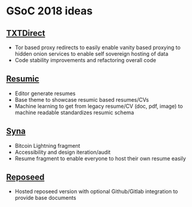 # GSoC 2018 ideas

## [TXTDirect](https://about.txtdirect.org)
* Tor based proxy redirects to easily enable vanity based proxying to hidden onion services to enable self sovereign hosting of data
* Code stability improvements and refactoring overall code

## [Resumic](https://about.resumic.org)
* Editor generate resumes
* Base theme to showcase resumic based resumes/CVs
* Machine learning to get from legacy resume/CV (doc, pdf, image) to machine readable standardizes resumic schema

## [Syna](https://syna.okkur.io)
* Bitcoin Lightning fragment
* Accessibility and design iteration/audit
* Resume fragment to enable everyone to host their own resume easily

## [Reposeed](https://reposeed.okkur.io/)
* Hosted reposeed version with optional Github/Gitlab integration to provide base documents
